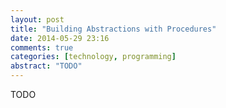 ```yaml
---
layout: post
title: "Building Abstractions with Procedures"
date: 2014-05-29 23:16
comments: true
categories: [technology, programming]
abstract: "TODO"
---
```

TODO

